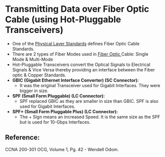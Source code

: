 # Transmitting Data over Fiber Optic Cable \(using Hot-Pluggable Transceivers\)

* One of the [Physical Layer Standards](https://app.gitbook.com/@mudassirs46/s/network-fundamentals/~/drafts/-MRZ8l67L5MHnaQIEh9W/physical-layer-standards) defines Fiber Optic Cable Standards.
* There are 2 types of Fiber Modes used in [Fiber Optic ](https://app.gitbook.com/@mudassirs46/s/network-fundamentals/~/drafts/-MRZ8l67L5MHnaQIEh9W/cabling-pinouts-fiber-optic)Cable: Single Mode & Multi-Mode
* Hot-Pluggable Transceivers convert the Optical Signals to Electrical Signals & Vice Versa thereby providing an interface between the Fiber optic & Copper Standards.
* **GBIC \(Gigabit Ethernet Interface Converter\) \(SC Connector\):**
  * It was the original Transceiver used for Gigabit Interfaces. They were bigger in size.
* **SPF \(Small Form Pluggable\) \(LC Connector\):**
  * SPF replaced GBIC as they are smaller in size than GBIC. SPF is also used for Gigabit Interfaces. 
* **SPF+ \(Small Form Pluggable Plus\) \(LC Connector\):**
  * The + Sign means an increased Speed. It is the same size as the SPF but is used for 10-Gbps Interfaces.

## Reference:

CCNA 200-301 OCG, Volume 1, Pg. 42 - Wendell Odom.

